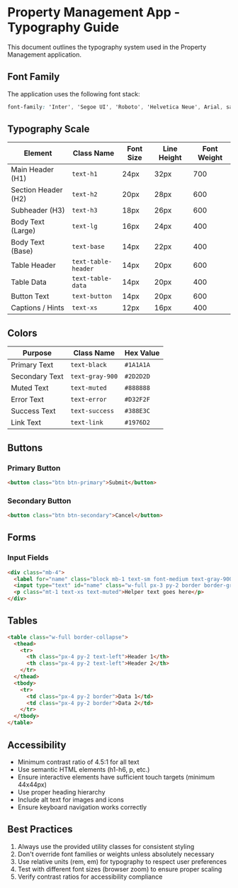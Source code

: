 # Property Management App - Typography Guide

This document outlines the typography system used in the Property Management application.

## Font Family

The application uses the following font stack:
```css
font-family: 'Inter', 'Segoe UI', 'Roboto', 'Helvetica Neue', Arial, sans-serif;
```

## Typography Scale

| Element                | Class Name    | Font Size | Line Height | Font Weight |
|------------------------|---------------|-----------|-------------|-------------|
| Main Header (H1)       | `text-h1`     | 24px      | 32px        | 700         |
| Section Header (H2)    | `text-h2`     | 20px      | 28px        | 600         |
| Subheader (H3)         | `text-h3`     | 18px      | 26px        | 600         |
| Body Text (Large)      | `text-lg`     | 16px      | 24px        | 400         |
| Body Text (Base)       | `text-base`   | 14px      | 22px        | 400         |
| Table Header           | `text-table-header` | 14px | 20px | 600         |
| Table Data             | `text-table-data`   | 14px | 20px | 400         |
| Button Text            | `text-button` | 14px      | 20px        | 600         |
| Captions / Hints       | `text-xs`     | 12px      | 16px        | 400         |

## Colors

| Purpose          | Class Name    | Hex Value  |
|------------------|---------------|------------|
| Primary Text     | `text-black`  | `#1A1A1A`  |
| Secondary Text   | `text-gray-900` | `#2D2D2D` |
| Muted Text       | `text-muted`  | `#888888`  |
| Error Text       | `text-error`  | `#D32F2F`  |
| Success Text     | `text-success`| `#388E3C`  |
| Link Text        | `text-link`   | `#1976D2`  |

## Buttons

### Primary Button
```html
<button class="btn btn-primary">Submit</button>
```

### Secondary Button
```html
<button class="btn btn-secondary">Cancel</button>
```

## Forms

### Input Fields
```html
<div class="mb-4">
  <label for="name" class="block mb-1 text-sm font-medium text-gray-900">Name</label>
  <input type="text" id="name" class="w-full px-3 py-2 border border-gray-300 rounded focus:border-primary focus:ring-1 focus:ring-primary">
  <p class="mt-1 text-xs text-muted">Helper text goes here</p>
</div>
```

## Tables

```html
<table class="w-full border-collapse">
  <thead>
    <tr>
      <th class="px-4 py-2 text-left">Header 1</th>
      <th class="px-4 py-2 text-left">Header 2</th>
    </tr>
  </thead>
  <tbody>
    <tr>
      <td class="px-4 py-2 border">Data 1</td>
      <td class="px-4 py-2 border">Data 2</td>
    </tr>
  </tbody>
</table>
```

## Accessibility

- Minimum contrast ratio of 4.5:1 for all text
- Use semantic HTML elements (h1-h6, p, etc.)
- Ensure interactive elements have sufficient touch targets (minimum 44x44px)
- Use proper heading hierarchy
- Include alt text for images and icons
- Ensure keyboard navigation works correctly

## Best Practices

1. Always use the provided utility classes for consistent styling
2. Don't override font families or weights unless absolutely necessary
3. Use relative units (rem, em) for typography to respect user preferences
4. Test with different font sizes (browser zoom) to ensure proper scaling
5. Verify contrast ratios for accessibility compliance
